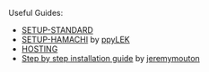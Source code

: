 Useful Guides:

- [SETUP-STANDARD](https://github.com/paulov-t/SIT.Core/wiki/Setup-Standard-English)
- [SETUP-HAMACHI](https://github.com/paulov-t/SIT.Core/wiki/Setup-Hamachi-English) by [ppyLEK](https://github.com/ppyLEK)
- [HOSTING](https://github.com/paulov-t/SIT.Core/wiki/Hosting-English)
- [Step by step installation guide](https://github.com/paulov-t/SIT.Core/wiki/Step-By-Step-Installation-Guide-English) by [jeremymouton](https://github.com/jeremymouton)

